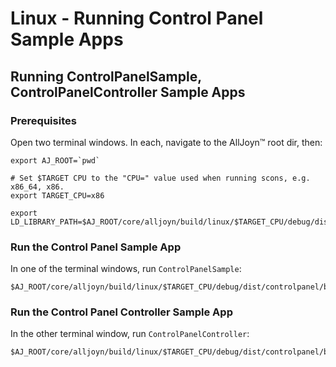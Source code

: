 # Linux - Running Control Panel Sample Apps

## Running ControlPanelSample, ControlPanelController Sample Apps

### Prerequisites

Open two terminal windows. In each, navigate to the AllJoyn&trade; root dir, then:

```
export AJ_ROOT=`pwd`

# Set $TARGET CPU to the "CPU=" value used when running scons, e.g. x86_64, x86.
export TARGET_CPU=x86

export LD_LIBRARY_PATH=$AJ_ROOT/core/alljoyn/build/linux/$TARGET_CPU/debug/dist/cpp/lib:$AJ_ROOT/core/alljoyn/build/linux/$TARGET_CPU/debug/dist/about/lib:$AJ_ROOT/core/alljoyn/build/linux/$TARGET_CPU/debug/dist/controlpanel/lib:$AJ_ROOT/core/alljoyn/build/linux/$TARGET_CPU/debug/dist/notification/lib:$AJ_ROOT/core/alljoyn/build/linux/$TARGET_CPU/debug/dist/services_common/lib:$LD_LIBRARY_PATH
```
  
### Run the Control Panel Sample App

In one of the terminal windows, run `ControlPanelSample`:

```
$AJ_ROOT/core/alljoyn/build/linux/$TARGET_CPU/debug/dist/controlpanel/bin/ControlPanelSample
```

### Run the Control Panel Controller Sample App

In the other terminal window, run `ControlPanelController`:

```
$AJ_ROOT/core/alljoyn/build/linux/$TARGET_CPU/debug/dist/controlpanel/bin/ControlPanelController
```
